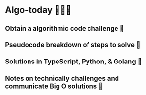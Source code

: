 # Algo-today 👨🏻‍🌾

## Obtain a algorithmic code challenge 🌱

## Pseudocode breakdown of steps to solve 🚜

## Solutions in TypeScript, Python, & Golang 🌳

## Notes on technically challenges and communicate Big O solutions 🍏
